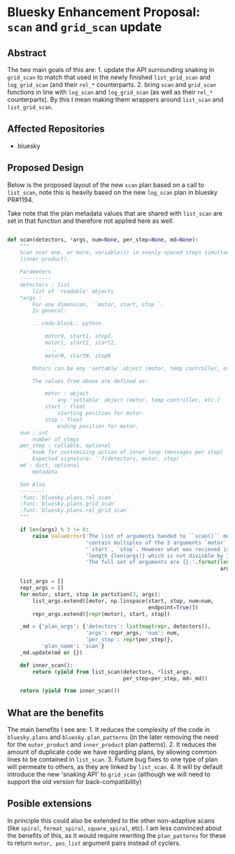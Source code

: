 # Bluesky Enhancement Proposal: ``scan`` and ``grid_scan`` update

## Abstract
The two main goals of this are:
    1. update the API surrounding snaking in ``grid_scan`` to match that used
    in the newly finished ``list_grid_scan`` and ``log_grid_scan`` (and their
    ``rel_*`` counterparts.
    2. bring ``scan`` and ``grid_scan`` functions in line with ``log_scan`` and
    ``log_grid_scan`` (as well as their `rel_*` counterparts). By this I mean
    making them wrappers around ``list_scan`` and ``list_grid_scan``.

## Affected Repositories
- bluesky

## Proposed Design
Below is the proposed layout of the new ``scan`` plan based on a call to
``list_scan``, note this is heavily based on the new ``log_scan`` plan in
bluesky PR#1194.

Take note that the plan metadata values that are shared with ``list_scan`` are
set in that function and therefore not applied here as well.

```python

def scan(detectors, *args, num=None, per_step=None, md=None):
    """
    Scan over one, or more, variable(s) in evenly-spaced steps simultaneously
    (inner product).

    Parameters
    ----------
    detectors : list
        list of 'readable' objects
    *args :
        For one dimension, ``motor, start, stop``.
        In general:

        .. code-block:: python

            motor0, start1, stop1,
            motor1, start2, start2,
            ...,
            motorN, startN, stopN

        Motors can be any 'settable' object (motor, temp controller, etc.)

        The values from above are defined as:

            motor : object
                any 'settable' object (motor, temp controller, etc.)
            start : float
                starting position for motor.
            stop : float
                ending position for motor.
    num : int
        number of steps
    per_step : callable, optional
        hook for customizing action of inner loop (messages per step)
        Expected signature: ``f(detectors, motor, step)``
    md : dict, optional
        metadata

    See Also
    --------
    :func:`bluesky.plans.rel_scan`
    :func:`bluesky.plans.grid_scan`
    :func:`bluesky.plans.rel_grid_scan`
    """

    if len(args) % 3 != 0:
        raise ValueError('The list of arguments handed to ``scan()`` must '
                         'contain multiples of the 3 arguments `motor`, '
                         '`start`, `stop`. However what was recieved is of '
                         'length {len(args)} which is not divisble by 3.'
                         'The full set of arguments are {}.'.format(len(args),
                                                                    args))

    list_args = []
    repr_args = []
    for motor, start, stop in partition(3, args):
        list_args.extend([motor, np.linspace(start, stop, num=num,
                                             endpoint=True)])
        repr_args.extend([repr(motor), start, stop])

    _md = {'plan_args': {'detectors': list(map(repr, detectors)),
                         'args': repr_args, 'num': num,
                         'per_step': repr(per_step)},
           'plan_name': 'scan'}
    _md.update(md or {})

    def inner_scan():
        return (yield from list_scan(detectors, *list_args,
                                     per_step=per_step, md=_md))

    return (yield from inner_scan())
```

## What are the benefits
The main benefits I see are:
    1. It reduces the complexity of the code in ``bluesky.plans`` and
    ``bluesky.plan_patterns`` (in the later removing the need for the
    ``outer_product`` and ``inner_product`` plan patterns).
    2. It reduces the amount of duplicate code we have regarding plans, by
    allowing common lines to be contained in `list_scan`.
    3. Future bug fixes to one type of plan will permeate to others, as they
    are linked by ``list_scan``.
    4. It will by default introduce the new 'snaking API' to ``grid_scan``
    (although we will need to support the old version for back-compatibility)

## Posible extensions
In principle this could also be extended to the other non-adaptive scans (like
``spiral``, ``fermat_spiral``, ``square_spiral``, etc). I am less
convinced about the benefits of this, as it would require rewriting the
`plan_patterns` for these to return ``motor, pos_list`` argument pairs instead
of cyclers.
